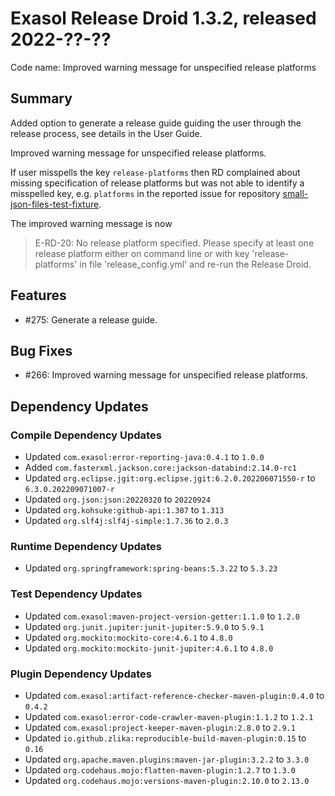 # Exasol Release Droid 1.3.2, released 2022-??-??

Code name: Improved warning message for unspecified release platforms

## Summary

Added option to generate a release guide guiding the user through the release process, see details in the User Guide.

Improved warning message for unspecified release platforms.

If user misspells the key `release-platforms` then RD complained about missing specification of release platforms but was not able to identify a misspelled key, e.g. `platforms` in the reported issue for repository [small-json-files-test-fixture](https://github.com/exasol/small-json-files-test-fixture).

The improved warning message is now
> E-RD-20: No release platform specified. Please specify at least one release platform either on command line or with key 'release-platforms' in file 'release_config.yml' and re-run the Release Droid.

## Features

* #275: Generate a release guide.

## Bug Fixes

* #266: Improved warning message for unspecified release platforms.

## Dependency Updates

### Compile Dependency Updates

* Updated `com.exasol:error-reporting-java:0.4.1` to `1.0.0`
* Added `com.fasterxml.jackson.core:jackson-databind:2.14.0-rc1`
* Updated `org.eclipse.jgit:org.eclipse.jgit:6.2.0.202206071550-r` to `6.3.0.202209071007-r`
* Updated `org.json:json:20220320` to `20220924`
* Updated `org.kohsuke:github-api:1.307` to `1.313`
* Updated `org.slf4j:slf4j-simple:1.7.36` to `2.0.3`

### Runtime Dependency Updates

* Updated `org.springframework:spring-beans:5.3.22` to `5.3.23`

### Test Dependency Updates

* Updated `com.exasol:maven-project-version-getter:1.1.0` to `1.2.0`
* Updated `org.junit.jupiter:junit-jupiter:5.9.0` to `5.9.1`
* Updated `org.mockito:mockito-core:4.6.1` to `4.8.0`
* Updated `org.mockito:mockito-junit-jupiter:4.6.1` to `4.8.0`

### Plugin Dependency Updates

* Updated `com.exasol:artifact-reference-checker-maven-plugin:0.4.0` to `0.4.2`
* Updated `com.exasol:error-code-crawler-maven-plugin:1.1.2` to `1.2.1`
* Updated `com.exasol:project-keeper-maven-plugin:2.8.0` to `2.9.1`
* Updated `io.github.zlika:reproducible-build-maven-plugin:0.15` to `0.16`
* Updated `org.apache.maven.plugins:maven-jar-plugin:3.2.2` to `3.3.0`
* Updated `org.codehaus.mojo:flatten-maven-plugin:1.2.7` to `1.3.0`
* Updated `org.codehaus.mojo:versions-maven-plugin:2.10.0` to `2.13.0`
